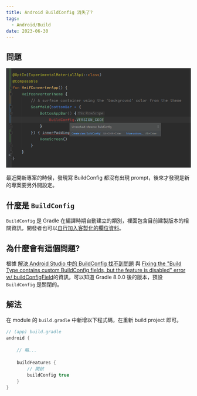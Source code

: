 ```yaml
---
title: Android BuildConfig 消失了?
tags:
  - Android/Build
date: 2023-06-30
---
```


## 問題

![](attachments/android-buildconfig-missing.png)

最近開新專案的時候，發現寫 BuildConfig 都沒有出現 prompt，後來才發現是新的專案要另外開設定。

## 什麼是 `BuildConfig`

`BuildConfig` 是 Gradle 在編譯時期自動建立的類別，裡面包含目前建製版本的相關資訊，開發者也可以[自行加入客製化的欄位資料](https://developer.android.com/build/gradle-tips#share-custom-fields-and-resource-values-with-your-app-code)。

## 為什麼會有這個問題?

根據 [解決 Android Studio 中的 BuildConfig 找不到問題](https://limouth.com/programming/android-buildconfig-notfound/) 與 [Fixing the "Build Type contains custom BuildConfig fields, but the feature is disabled" error w/ buildConfigField](https://stackoverflow.com/a/74634322/9982091)的資訊，可以知道 Gradle 8.0.0 後的版本，預設 `BuildConfig` 是關閉的。

## 解法

在 module 的 `build.gradle` 中新增以下程式碼，在重新 build project 即可。

```groovy
// (app) build.gradle
android {
    
    // 略...
    
    buildFeatures {
        // 開啟
        buildConfig true
    }
}
```
